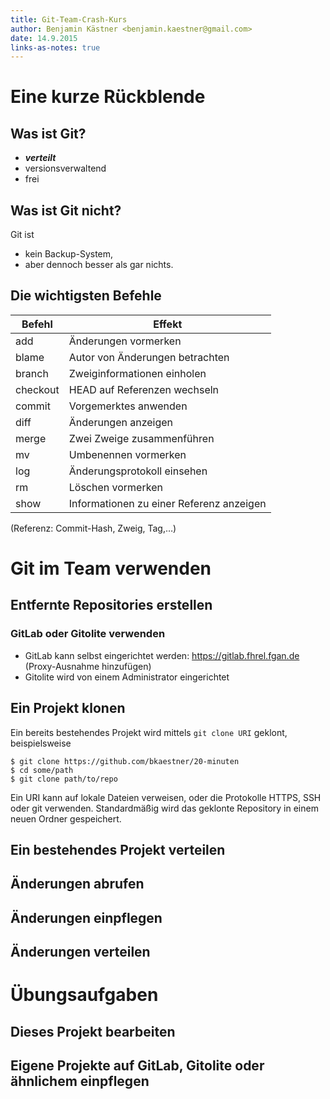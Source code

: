 ```yaml
---
title: Git-Team-Crash-Kurs
author: Benjamin Kästner <benjamin.kaestner@gmail.com>
date: 14.9.2015
links-as-notes: true
---
```

# Eine kurze Rückblende
## Was ist Git?

- ***verteilt***
- versionsverwaltend
- frei

## Was ist Git nicht?

Git ist

- kein Backup-System,
- aber dennoch besser als gar nichts.

## Die wichtigsten Befehle

Befehl   | Effekt
---------|---------------------------------
add      | Änderungen vormerken
blame    | Autor von Änderungen betrachten
branch   | Zweiginformationen einholen
checkout | HEAD auf Referenzen wechseln
commit   | Vorgemerktes anwenden
diff     | Änderungen anzeigen
merge    | Zwei Zweige zusammenführen
mv       | Umbenennen vormerken
log      | Änderungsprotokoll einsehen
rm       | Löschen vormerken
show     | Informationen zu einer Referenz anzeigen

(Referenz: Commit-Hash, Zweig, Tag,…)

# Git im Team verwenden
## Entfernte Repositories erstellen
### GitLab oder Gitolite verwenden
- GitLab kann selbst eingerichtet werden: https://gitlab.fhrel.fgan.de (Proxy-Ausnahme hinzufügen)
- Gitolite wird von einem Administrator eingerichtet

## Ein Projekt klonen
Ein bereits bestehendes Projekt wird mittels `git clone URI` geklont, beispielsweise

```
$ git clone https://github.com/bkaestner/20-minuten
$ cd some/path
$ git clone path/to/repo
```
Ein URI kann auf lokale Dateien verweisen, oder die Protokolle HTTPS, SSH oder git verwenden.
Standardmäßig wird das geklonte Repository in einem neuen Ordner gespeichert.

## Ein bestehendes Projekt verteilen

## Änderungen abrufen

## Änderungen einpflegen

## Änderungen verteilen

# Übungsaufgaben
## Dieses Projekt bearbeiten

## Eigene Projekte auf GitLab, Gitolite oder ähnlichem einpflegen